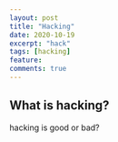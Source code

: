 ```yaml
---
layout: post
title: "Hacking"
date: 2020-10-19
excerpt: "hack"
tags: [hacking]
feature: 
comments: true
---
```

## What is hacking?
hacking is good or bad?
